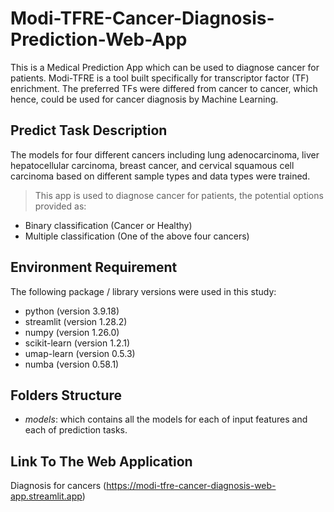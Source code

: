 # Modi-TFRE-Cancer-Diagnosis-Prediction-Web-App

This is a Medical Prediction App which can be used to diagnose cancer for patients.
Modi-TFRE is a tool built specifically for transcriptor factor (TF) enrichment. The preferred TFs were differed from cancer to cancer, which hence, could be used for cancer diagnosis by Machine Learning. 

## Predict Task Description
The models for four different cancers including lung adenocarcinoma, liver hepatocellular carcinoma, breast cancer, and cervical squamous cell carcinoma based on different sample types and data types were trained.
> This app is used to diagnose cancer for patients, the potential options provided as:
* Binary classification (Cancer or Healthy)
* Multiple classification (One of the above four cancers)

## Environment Requirement
The following package / library versions were used in this study:
* python (version 3.9.18)
* streamlit (version 1.28.2)
* numpy (version 1.26.0)
* scikit-learn (version 1.2.1)
* umap-learn (version 0.5.3)
* numba (version 0.58.1)

## Folders Structure
* *models*: which contains all the models for each of input features and each of prediction tasks.

## Link To The Web Application
Diagnosis for cancers (https://modi-tfre-cancer-diagnosis-web-app.streamlit.app)
